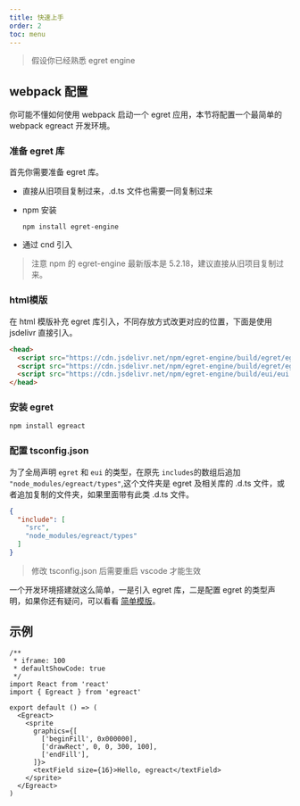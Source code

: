 ```yaml
---
title: 快速上手
order: 2
toc: menu
---
```


> 假设你已经熟悉 egret engine

## webpack 配置

你可能不懂如何使用 webpack 启动一个 egret 应用，本节将配置一个最简单的 webpack egreact 开发环境。

### 准备 egret 库

首先你需要准备 egret 库。

- 直接从旧项目复制过来，.d.ts 文件也需要一同复制过来
    
- npm 安装
  ```
  npm install egret-engine
  ```
    
- 通过 cnd 引入
> 注意 npm 的 egret-engine 最新版本是 5.2.18，建议直接从旧项目复制过来。

### html模版
在 html 模版补充 egret 库引入，不同存放方式改更对应的位置，下面是使用 jsdelivr 直接引入。
``` html
<head>
  <script src="https://cdn.jsdelivr.net/npm/egret-engine/build/egret/egret.min.js"></script>
  <script src="https://cdn.jsdelivr.net/npm/egret-engine/build/egret/egret.web.min.js"></script>
  <script src="https://cdn.jsdelivr.net/npm/egret-engine/build/eui/eui.min.js"></script>
</head>
```

### 安装 egret

``` bash
npm install egreact
```

### 配置 tsconfig.json

为了全局声明 `egret` 和 `eui` 的类型，在原先 `includes`的数组后追加 `"node_modules/egreact/types"`,这个文件夹是 egret 及相关库的 .d.ts 文件，或者追加复制的文件夹，如果里面带有此类 .d.ts 文件。
``` json
{
  "include": [
    "src",
    "node_modules/egreact/types" 
  ]
}
```
> 修改 tsconfig.json 后需要重启 vscode 才能生效

一个开发环境搭建就这么简单，一是引入 egret 库，二是配置 egret 的类型声明，如果你还有疑问，可以看看 [简单模版](https://github.com/xingxinglieo/egreact/tree/master/packages/dev)。
## 示例

```tsx
/**
 * iframe: 100
 * defaultShowCode: true
 */
import React from 'react'
import { Egreact } from 'egreact'

export default () => (
  <Egreact>
    <sprite
      graphics={[
        ['beginFill', 0x000000],
        ['drawRect', 0, 0, 300, 100],
        ['endFill'],
      ]}>
      <textField size={16}>Hello, egreact</textField>
    </sprite>
  </Egreact>
)
```


